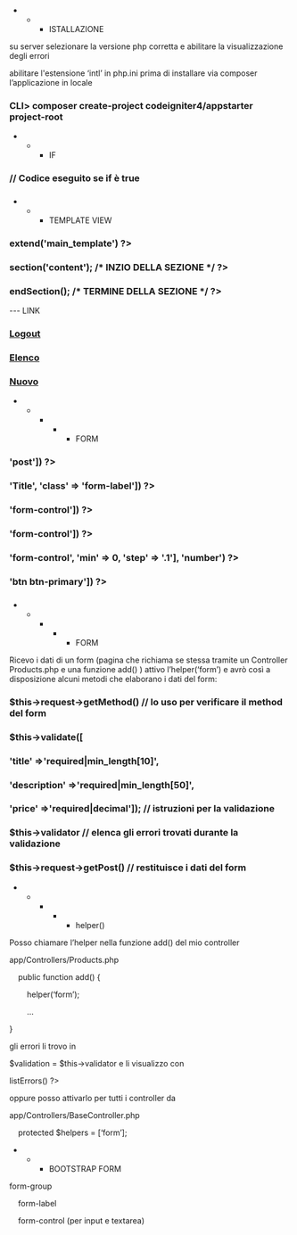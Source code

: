 - - - ISTALLAZIONE

su server selezionare la versione php corretta e abilitare la visualizzazione degli errori

abilitare l'estensione ‘intl’ in php.ini prima di installare via composer l’applicazione in locale

### CLI> composer create-project codeigniter4/appstarter project-root

- - - IF

### <?php if(isset($validation)): ?>

### // Codice eseguito se if è true

### <?php endif; ?>

- - - TEMPLATE VIEW

### <?php $this->extend('main_template') ?>

### <?php $this->section('content'); /* INZIO DELLA SEZIONE */ ?>

### <?php $this->endSection(); /* TERMINE DELLA SEZIONE */ ?>

--- LINK

### <a class="navbar-item" href="<?= site_url(['login', 'logout']) ?>">Logout</a>

### <a class="navbar-item" href="<?= site_url(['products']) ?>">Elenco</a>

### <a class="navbar-item" href="<?= site_url(['products', 'add']) ?>">Nuovo</a>

- - - - - FORM

### <?= form_open(current_url(), ['method' => 'post']) ?>

### <?= form_label('Title', 'title', ['for' => 'Title', 'class' => 'form-label']) ?>

### <?= form_input('title', '', ['class' => 'form-control']) ?>

### <?= form_textarea('description', '', ['class' => 'form-control']) ?>

### <?= form_input('price', '', ['class' => 'form-control', 'min' => 0, 'step' => '.1'], 'number') ?>

### <?= form_submit('submit', 'Submit', ['class' => 'btn btn-primary']) ?>

### <?= form_close() ?>

- - - - - FORM

Ricevo i dati di un form (pagina che richiama se stessa tramite un Controller Products.php e una funzione add() ) attivo l’helper(‘form’) e avrò così a disposizione alcuni metodi che elaborano i dati del form:

### $this->request->getMethod() // lo uso per verificare il method del form

### $this->validate([

### 'title' =>'required|min_length[10]',

### 'description' =>'required|min_length[50]',

### 'price' =>'required|decimal']); // istruzioni per la validazione

### $this->validator // elenca gli errori trovati durante la validazione

### $this->request->getPost() // restituisce i dati del form

- - - - - helper() 

Posso chiamare l’helper nella funzione add() del mio controller

app/Controllers/Products.php

    public function add() {

        helper(‘form’);

        …

}

gli errori li trovo in 

$validation = $this->validator e li visualizzo con 

<?= $validation->listErrors() ?>

oppure posso attivarlo per tutti i controller da 

app/Controllers/BaseController.php

    protected $helpers = [‘form’];

- - - BOOTSTRAP FORM

form-group

    form-label

    form-control (per input e textarea)

